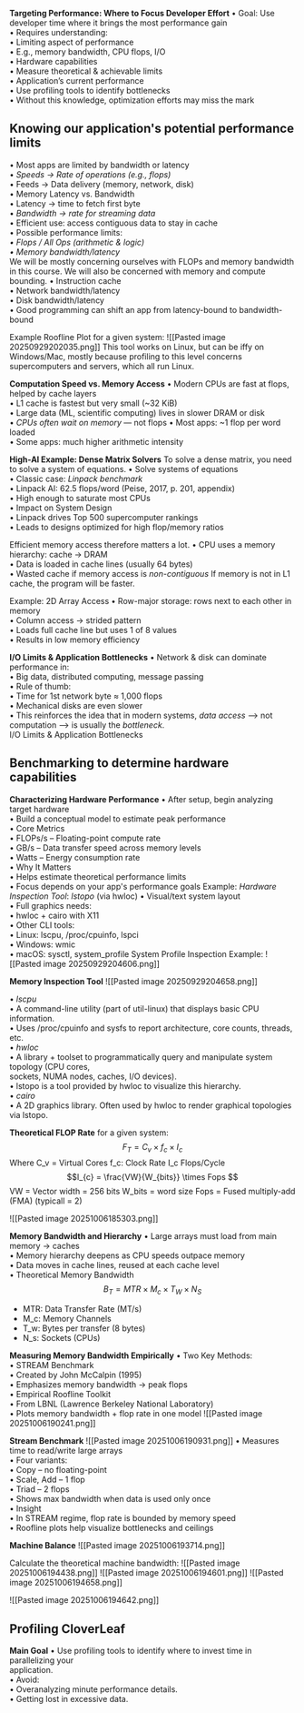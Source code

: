 **Targeting Performance: Where to Focus Developer Effort**
• Goal: Use developer time where it brings the most performance gain  
	• Requires understanding:  
• Limiting aspect of performance  
	• E.g., memory bandwidth, CPU flops, I/O  
• Hardware capabilities  
	• Measure theoretical & achievable limits  
• Application’s current performance  
	• Use profiling tools to identify bottlenecks  
• Without this knowledge, optimization efforts may miss the mark

## Knowing our application's potential performance limits 
• Most apps are limited by bandwidth or latency  
	• *Speeds -> Rate of operations (e.g., flops)*  
	• Feeds -> Data delivery (memory, network, disk)  
• Memory Latency vs. Bandwidth  
	• Latency -> time to fetch first byte  
	• *Bandwidth -> rate for streaming data*  
• Efficient use: access contiguous data to stay in cache  
	• Possible performance limits:  
	*• Flops / All Ops (arithmetic & logic)*  
	*• Memory bandwidth/latency*  
		We will be mostly concerning ourselves with FLOPs and memory bandwidth in this course. We will also be concerned with memory and compute bounding. 
	• Instruction cache  
	• Network bandwidth/latency  
	• Disk bandwidth/latency  
• Good programming can shift an app from latency-bound to bandwidth-bound

Example Roofline Plot for a given system:
![[Pasted image 20250929202035.png]]
This tool works on Linux, but can be iffy on Windows/Mac, mostly because profiling to this level concerns supercomputers and servers, which all run Linux. 

**Computation Speed vs. Memory Access**
• Modern CPUs are fast at flops, helped by cache layers  
• L1 cache is fastest but very small (~32 KiB)  
• Large data (ML, scientific computing) lives in slower DRAM or disk  
• *CPUs often wait on memory* — not flops
• Most apps: ~1 flop per word loaded  
• Some apps: much higher arithmetic intensity

**High-AI Example: Dense Matrix Solvers**
To solve a dense matrix, you need to solve a system of equations.
• Solve systems of equations  
• Classic case: *Linpack benchmark*  
• Linpack AI: 62.5 flops/word (Peise, 2017, p. 201, appendix)  
	• High enough to saturate most CPUs  
• Impact on System Design  
	• Linpack drives Top 500 supercomputer rankings  
	• Leads to designs optimized for high flop/memory ratios

Efficient memory access therefore matters a lot. 
	• CPU uses a memory hierarchy: cache -> DRAM  
	• Data is loaded in cache lines (usually 64 bytes)  
	• Wasted cache if memory access is *non-contiguous*
If memory is not in L1 cache, the program will be faster.

Example: 2D Array Access
• Row-major storage: rows next to each other in memory  
• Column access -> strided pattern  
• Loads full cache line but uses 1 of 8 values  
• Results in low memory efficiency  

**I/O Limits & Application Bottlenecks**
• Network & disk can dominate performance in:  
• Big data, distributed computing, message passing  
• Rule of thumb:  
	• Time for 1st network byte ≈ 1,000 flops  
	• Mechanical disks are even slower  
• This reinforces the idea that in modern systems, *data access* —> not  
computation —> is usually the *bottleneck*.  
I/O Limits & Application Bottlenecks

## Benchmarking to determine hardware capabilities 
**Characterizing Hardware Performance**
• After setup, begin analyzing target hardware  
• Build a conceptual model to estimate peak performance  
• Core Metrics  
	• FLOPs/s – Floating-point compute rate  
	• GB/s – Data transfer speed across memory levels  
	• Watts – Energy consumption rate  
• Why It Matters  
	• Helps estimate theoretical performance limits  
	• Focus depends on your app's performance goals
Example: *Hardware Inspection Tool*: *lstopo* (via hwloc)
• Visual/text system layout  
	• Full graphics needs:  
		• hwloc + cairo with X11  
• Other CLI tools:  
	• Linux: lscpu, /proc/cpuinfo, lspci  
	• Windows: wmic  
	• macOS: sysctl, system_profile
System Profile Inspection Example:
![[Pasted image 20250929204606.png]]

**Memory Inspection Tool**
![[Pasted image 20250929204658.png]]

• *lscpu*  
	• A command-line utility (part of util-linux) that displays basic CPU information.  
	• Uses /proc/cpuinfo and sysfs to report architecture, core counts, threads, etc.  
• *hwloc*  
	• A library + toolset to programmatically query and manipulate system topology (CPU cores,  
	sockets, NUMA nodes, caches, I/O devices).  
	• lstopo is a tool provided by hwloc to visualize this hierarchy.  
• *cairo*  
	• A 2D graphics library. Often used by hwloc to render graphical topologies via lstopo.

**Theoretical FLOP Rate** for a given system:
$$F_{T} = C_{v} \times f_{c} \times I_{c}$$
Where C_v = Virtual Cores
f_c: Clock Rate
I_c Flops/Cycle
$$I_{c} = \frac{VW}{W_{bits}} \times Fops $$
VW = Vector width = 256 bits 
W_bits = word size 
Fops = Fused multiply-add (FMA) (typicall = 2)

![[Pasted image 20251006185303.png]]

**Memory Bandwidth and Hierarchy**
• Large arrays must load from main memory -> caches  
• Memory hierarchy deepens as CPU speeds outpace memory  
• Data moves in cache lines, reused at each cache level  
• Theoretical Memory Bandwidth
$$B_{T} = MTR \times M_{c} \times T_{W} \times N_{S}$$
- MTR: Data Transfer Rate (MT/s)
- M_c: Memory Channels 
- T_w: Bytes per transfer (8 bytes)
- N_s: Sockets (CPUs)

**Measuring Memory Bandwidth Empirically**
• Two Key Methods:  
	• STREAM Benchmark  
		• Created by John McCalpin (1995)  
		• Emphasizes memory bandwidth -> peak flops  
	• Empirical Roofline Toolkit  
		• From LBNL (Lawrence Berkeley National Laboratory)  
		• Plots memory bandwidth + flop rate in one model
![[Pasted image 20251006190241.png]]

**Stream Benchmark**
![[Pasted image 20251006190931.png]]
• Measures time to read/write large arrays  
• Four variants:  
	• Copy – no floating-point  
	• Scale, Add – 1 flop  
	• Triad – 2 flops  
	• Shows max bandwidth when data is used only once  
• Insight  
	• In STREAM regime, flop rate is bounded by memory speed  
	• Roofline plots help visualize bottlenecks and ceilings

**Machine Balance**
![[Pasted image 20251006193714.png]]

Calculate the theoretical machine bandwidth:
![[Pasted image 20251006194438.png]]
![[Pasted image 20251006194601.png]]
![[Pasted image 20251006194658.png]]

![[Pasted image 20251006194642.png]]
## Profiling CloverLeaf 
**Main Goal**
• Use profiling tools to identify where to invest time in parallelizing your  
application.  
• Avoid:  
	• Overanalyzing minute performance details.  
	• Getting lost in excessive data.

